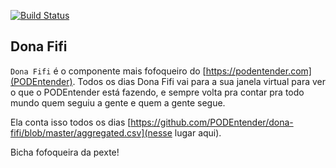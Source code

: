 [![Build Status](https://travis-ci.org/PODEntender/dona-fifi.svg?branch=master)](https://travis-ci.org/PODEntender/dona-fifi)

Dona Fifi
---

`Dona Fifi` é o componente mais fofoqueiro do [https://podentender.com](PODEntender).
Todos os dias Dona Fifi vai para a sua janela virtual para ver o que o PODEntender
está fazendo, e sempre volta pra contar pra todo mundo quem seguiu a gente e quem a gente segue.

Ela conta isso todos os dias [https://github.com/PODEntender/dona-fifi/blob/master/aggregated.csv](nesse lugar aqui).

Bicha fofoqueira da pexte!

